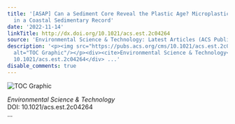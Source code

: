 ```yaml
---
title: '[ASAP] Can a Sediment Core Reveal the Plastic Age? Microplastic Preservation
  in a Coastal Sedimentary Record'
date: '2022-11-14'
linkTitle: http://dx.doi.org/10.1021/acs.est.2c04264
source: 'Environmental Science & Technology: Latest Articles (ACS Publications)'
description: '<p><img src="https://pubs.acs.org/cms/10.1021/acs.est.2c04264/asset/images/medium/es2c04264_0006.gif"
  alt="TOC Graphic"/></p><div><cite>Environmental Science & Technology</cite></div><div>DOI:
  10.1021/acs.est.2c04264</div> ...'
disable_comments: true
---
```

<p><img src="https://pubs.acs.org/cms/10.1021/acs.est.2c04264/asset/images/medium/es2c04264_0006.gif" alt="TOC Graphic"/></p><div><cite>Environmental Science & Technology</cite></div><div>DOI: 10.1021/acs.est.2c04264</div> ...